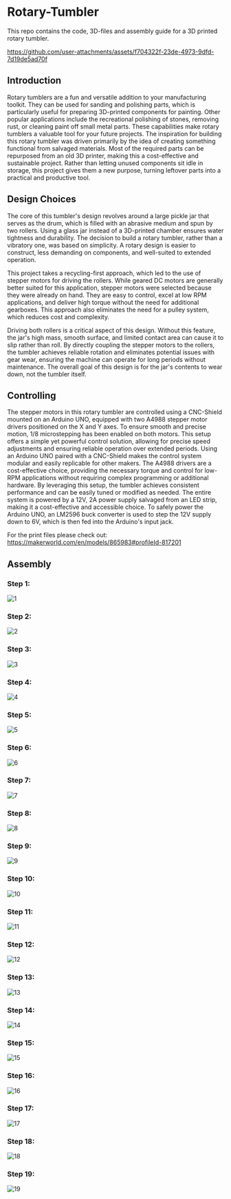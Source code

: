 # Rotary-Tumbler
This repo contains the code, 3D-files and assembly guide for a 3D printed rotary tumbler.




https://github.com/user-attachments/assets/f704322f-23de-4973-9dfd-7d19de5ad70f



## Introduction

Rotary tumblers are a fun and versatile addition to your manufacturing toolkit. They can be used for sanding and polishing parts, which is particularly useful for preparing 3D-printed components for painting. Other popular applications include the recreational polishing of stones, removing rust, or cleaning paint off small metal parts. These capabilities make rotary tumblers a valuable tool for your future projects.
The inspiration for building this rotary tumbler was driven primarily by the idea of creating something functional from salvaged materials. Most of the required parts can be repurposed from an old 3D printer, making this a cost-effective and sustainable project. Rather than letting unused components sit idle in storage, this project gives them a new purpose, turning leftover parts into a practical and productive tool.

## Design Choices

The core of this tumbler's design revolves around a large pickle jar that serves as the drum, which is filled with an abrasive medium and spun by two rollers. Using a glass jar instead of a 3D-printed chamber ensures water tightness and durability. The decision to build a rotary tumbler, rather than a vibratory one, was based on simplicity. A rotary design is easier to construct, less demanding on components, and well-suited to extended operation.

This project takes a recycling-first approach, which led to the use of stepper motors for driving the rollers. While geared DC motors are generally better suited for this application, stepper motors were selected because they were already on hand. They are easy to control, excel at low RPM applications, and deliver high torque without the need for additional gearboxes. This approach also eliminates the need for a pulley system, which reduces cost and complexity.

Driving both rollers is a critical aspect of this design. Without this feature, the jar's high mass, smooth surface, and limited contact area can cause it to slip rather than roll. By directly coupling the stepper motors to the rollers, the tumbler achieves reliable rotation and eliminates potential issues with gear wear, ensuring the machine can operate for long periods without maintenance. The overall goal of this design is for the jar's contents to wear down, not the tumbler itself.

## Controlling 
The stepper motors in this rotary tumbler are controlled using a CNC-Shield mounted on an Arduino UNO, equipped with two A4988 stepper motor drivers positioned on the X and Y axes. To ensure smooth and precise motion, 1/8 microstepping has been enabled on both motors. This setup offers a simple yet powerful control solution, allowing for precise speed adjustments and ensuring reliable operation over extended periods.
Using an Arduino UNO paired with a CNC-Shield makes the control system modular and easily replicable for other makers. The A4988 drivers are a cost-effective choice, providing the necessary torque and control for low-RPM applications without requiring complex programming or additional hardware. By leveraging this setup, the tumbler achieves consistent performance and can be easily tuned or modified as needed. The entire system is powered by a 12V, 2A power supply salvaged from an LED strip, making it a cost-effective and accessible choice. To safely power the Arduino UNO, an LM2596 buck converter is used to step the 12V supply down to 6V, which is then fed into the Arduino's input jack.



For the print files please check out: https://makerworld.com/en/models/865983#profileId-817201


## Assembly
### Step 1:
![1](https://github.com/user-attachments/assets/7ecf4707-e990-4921-bef8-b12c9d0c9269)

### Step 2:
![2](https://github.com/user-attachments/assets/95c45d80-71e8-4b37-9912-b1811a923efc)

### Step 3:
![3](https://github.com/user-attachments/assets/cb57905e-77ce-4bf0-bdbb-2c60e0fc79fc)

### Step 4:
![4](https://github.com/user-attachments/assets/5f1e53f0-4eab-406c-9c3f-2a98e79d5152)

### Step 5:
![5](https://github.com/user-attachments/assets/c6ff6984-3dc4-44e0-a911-971da39a4418)

### Step 6:
![6](https://github.com/user-attachments/assets/7b3dd51a-aa52-4601-aa1c-2d244fc5caf7)

### Step 7:
![7](https://github.com/user-attachments/assets/aa8abaf4-8ccd-4331-8568-cb18e835820e)

### Step 8:
![8](https://github.com/user-attachments/assets/5219e5b5-e56f-4019-b9c2-cdf084d1e22d)

### Step 9:
![9](https://github.com/user-attachments/assets/412b4b29-e874-4ff2-99b0-c1e0aa2cb4aa)

### Step 10:
![10](https://github.com/user-attachments/assets/ceed180d-e7ad-4d9d-ab06-75973abb1fd7)

### Step 11:
![11](https://github.com/user-attachments/assets/b5b22398-4415-4ca2-a28c-85852b3b3fcd)

### Step 12:
![12](https://github.com/user-attachments/assets/5f464c84-551b-49ba-b0e6-dd30a97d6fab)

### Step 13:
![13](https://github.com/user-attachments/assets/0207b7b8-466a-4788-a831-0075ae7c56ce)

### Step 14:
![14](https://github.com/user-attachments/assets/bc8311ee-b41d-4612-93de-e83e5480b6f5)

### Step 15:
![15](https://github.com/user-attachments/assets/c1ac3dc8-6db0-4eb5-8acd-355eb536591c)

### Step 16:
![16](https://github.com/user-attachments/assets/51c6f2f6-1256-4651-bbad-41cb497246e1)

### Step 17:
![17](https://github.com/user-attachments/assets/75a3433e-c973-46a4-9c0b-881fc77fb4db)

### Step 18:
![18](https://github.com/user-attachments/assets/294db767-8258-492a-9fd4-b8db56450478)

### Step 19:

![19](https://github.com/user-attachments/assets/d83d4ad8-f0a6-453b-b8fe-a1804eeaa005)


